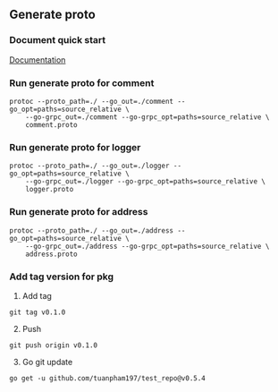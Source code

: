 ## Generate proto

### Document quick start

[Documentation](https://grpc.io/docs/languages/go/quickstart/)

### Run generate proto for comment

```
protoc --proto_path=./ --go_out=./comment --go_opt=paths=source_relative \
    --go-grpc_out=./comment --go-grpc_opt=paths=source_relative \
    comment.proto
```

### Run generate proto for logger

```
protoc --proto_path=./ --go_out=./logger --go_opt=paths=source_relative \
    --go-grpc_out=./logger --go-grpc_opt=paths=source_relative \
    logger.proto
```

### Run generate proto for address

```
protoc --proto_path=./ --go_out=./address --go_opt=paths=source_relative \
    --go-grpc_out=./address --go-grpc_opt=paths=source_relative \
    address.proto
```

### Add tag version for pkg

1. Add tag

```
git tag v0.1.0
```

2. Push

```
git push origin v0.1.0
```

3. Go git update

```
go get -u github.com/tuanpham197/test_repo@v0.5.4
```
